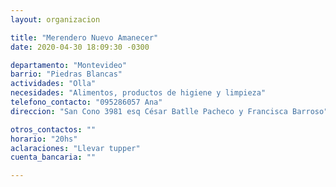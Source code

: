 ```yaml
---
layout: organizacion

title: "Merendero Nuevo Amanecer"
date: 2020-04-30 18:09:30 -0300

departamento: "Montevideo"
barrio: "Piedras Blancas"
actividades: "Olla"
necesidades: "Alimentos, productos de higiene y limpieza"
telefono_contacto: "095286057 Ana"
direccion: "San Cono 3981 esq César Batlle Pacheco y Francisca Barroso"

otros_contactos: ""
horario: "20hs"
aclaraciones: "Llevar tupper"
cuenta_bancaria: ""

---
```

